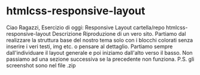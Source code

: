 # htmlcss-responsive-layout

Ciao Ragazzi,
Esercizio di oggi: Responsive Layout
cartella/repo htmlcss-responsive-layout
Descrizione
Riproduzione di un vero sito.
Partiamo dal realizzare la struttura base del nostro tema solo con i blocchi colorati senza inserire i veri testi, img etc. o pensare al dettaglio.
Partiamo sempre dall'individuare il layout generale e poi iniziamo dall'alto verso il basso. Non passiamo ad una sezione successiva se la precedente non funziona.
P.S. gli screenshot sono nel file .zip
